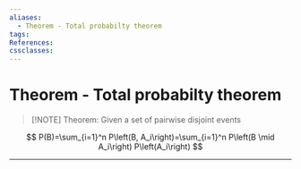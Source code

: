 ```yaml
---
aliases:
  - Theorem - Total probabilty theorem
tags:
References:
cssclasses:
---
```

# Theorem - Total probabilty theorem

> [!NOTE] Theorem: 
> Given a set of pairwise disjoint events 

$$
P(B)=\sum_{i=1}^n P\left(B, A_i\right)=\sum_{i=1}^n P\left(B \mid A_i\right) P\left(A_i\right)
$$
***